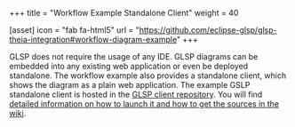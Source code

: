 +++
title = "Workflow Example Standalone Client"
weight = 40

[asset]
  icon = "fab fa-html5"
  url = "https://github.com/eclipse-glsp/glsp-theia-integration#workflow-diagram-example"
+++

GLSP does not require the usage of any IDE. GLSP diagrams can be embedded into any existing web application or even be deployed standalone. The workflow example also provides a standalone client, which shows the diagram as a plain web application.
The example GSLP standalone client is hosted in the [GLSP client repository](https://github.com/eclipse-glsp/glsp-theia-integration). You will find [detailed information on how to launch it and how to get the sources in the wiki](https://github.com/eclipse-glsp/glsp-theia-integration#workflow-diagram-example).

